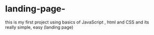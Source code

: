 # landing-page-
this is my first project using basics of JavaScript , html and CSS and its really simple, easy (landing page) 
